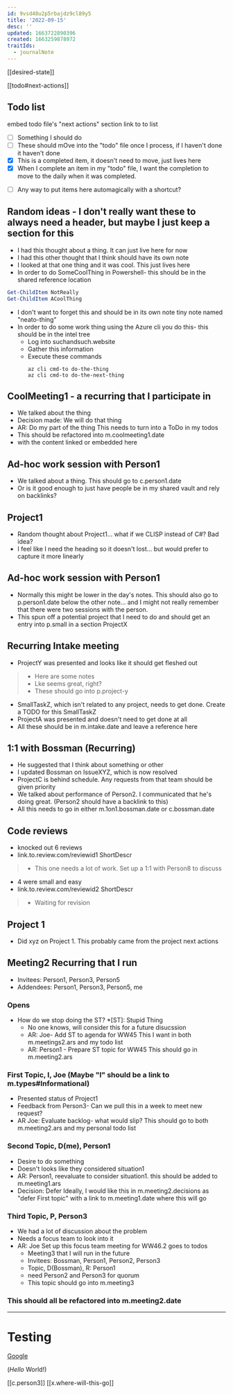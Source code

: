```yaml
---
id: 9vsd48u2p5rbajdz9cl89y5
title: '2022-09-15'
desc: ''
updated: 1663722890396
created: 1663259878972
traitIds:
  - journalNote
---
```


[[desired-state]]

[[todo#next-actions]]
## Todo list
embed todo file's "next actions" section
link to to list
+ [ ] Something I should do
+ [ ] These should mOve into the "todo" file once I process, if I haven't done it haven't done
+ [x] This is a completed item, it doesn't need to move, just lives here
+ [x] When I complete an item in my "todo" file, I want the completion to move to the daily when it was completed. 
* [ ] Any way to put items here automagically with a shortcut?


##  Random ideas - I don't really want these to always need a header, but maybe I just keep a section for this
+ I had this thought about a thing. It can just live here for now
+ I had this other thought that I think should have its own note
+ I looked at that one thing and it was cool. This just lives here
+ In order to do SomeCoolThing in Powershell- this should be in the shared reference location
```Powershell
Get-ChildItem NotReally
Get-ChildItem ACoolThing
```
+ I don't want to forget this and should be in its own note tiny note named "neato-thing"
+ In order to do some work thing using the Azure cli you do this- this should be in the intel tree
  + Log into suchandsuch.website
  + Gather this information
  + Execute these commands
    ~~~shell
    az cli cmd-to do-the-thing
    az cli cmd-to do-the-next-thing
    ~~~

## CoolMeeting1 - a recurring that I participate in
+ We talked about the thing
+ Decision made: We will do that thing
+ AR: Do my part of the thing This needs to turn into a ToDo in my todos
+ This should be refactored into m.coolmeeting1.date
+ with the content linked or embedded here

## Ad-hoc work session with Person1 
+ We talked about a thing. This should go to c.person1.date
+ Or is it good enough to just have people be in my shared vault and rely on backlinks?

## Project1
+ Random thought about Project1... what if we CLISP instead of C#? Bad idea?
+ I feel like I need the heading so it doesn't lost... but would prefer to capture it more linearly

## Ad-hoc work session with Person1
+ Normally this might be lower in the day's notes. This should also go to p.person1.date below the other note... and I might not really remember that there were two sessions with the person.
+ This spun off a potential project that I need to do and should get an entry into p.small in a section ProjectX

## Recurring Intake meeting
+ ProjectY was presented and looks like it should get fleshed out
> + Here are some notes
> + Lke seems great, right?
> + These should go into p.project-y
+ SmallTaskZ, which isn't related to any project, needs to get done. Create a TODO for this SmallTaskZ
+ ProjectA was presented and doesn't need to get done at all
+ All these should be in m.intake.date and leave a reference here

## 1:1 with Bossman (Recurring)
+ He suggested that I think about something or other
+ I updated Bossman on IssueXYZ, which is now resolved
+ ProjectC is behind schedule. Any requests from that team should be given priority
+ We talked about performance of Person2. I communicated that he's doing great. (Person2 should have a backlink to this)
+ All this needs to go in either m.1on1.bossman.date or c.bossman.date

## Code reviews
+ knocked out 6 reviews
+ link.to.review.com/reviewid1 ShortDescr
> + This one needs a lot of work. Set up a 1:1 with Person8 to discuss
+ 4 were small and easy
+ link.to.review.com/reviewid2 ShortDescr
> + Waiting for revision

## Project 1
+ Did xyz on Project 1. This probably came from the project next actions

## Meeting2 Recurring that I run
+ Invitees: Person1, Person3, Person5
+ Addendees: Person1, Person3, Person5, me
### Opens
+ How do we stop doing the ST?
*[ST]: Stupid Thing
  + No one knows, will consider this for a future disucssion
  + AR: Joe- Add ST to agenda for WW45 This I want in both m.meetings2.ars and my todo list
  + AR: Person1 - Prepare ST topic for WW45 This should go in m.meeting2.ars
### First Topic, I, Joe (Maybe "I" should be a link to m.types#Informational)
  + Presented status of Project1
  + Feedback from Person3- Can we pull this in a week to meet new request?
  + AR Joe: Evaluate backlog- what would slip? This should go to both m.meeting2.ars and my personal todo list
### Second Topic, D(me), Person1
  + Desire to do something
  + Doesn't looks like they considered situation1
  + AR: Person1, reevaluate to consider situation1. this should be added to m.meeting1.ars
  + Decision: Defer Ideally, I would like this in m.meeting2.decisions as "defer First topic" with a link to m.meeting1.date where this will go
### Third Topic, P, Person3  
  + We had a lot of discussion about the problem
  + Needs a focus team to look into it
  + AR: Joe Set up this focus team meeting for WW46.2 goes to todos
    + Meeting3 that I will run in the future
    + Invitees: Bossman, Person1, Person2, Person3
    + Topic, D(Bossman), R: Person1
    + need Person2 and Person3 for quorum
    + This topic should go into m.meeting3 
### This should all be refactored into m.meeting2.date


---
# Testing
[Google][]


[Google]: http://www.google.com 
[Yahoo]: http://search.yahoo.com "Yahoo Search"

 (<em>Hello</em>  World!)

 [[c.person3]]
 [[x.where-will-this-go]]